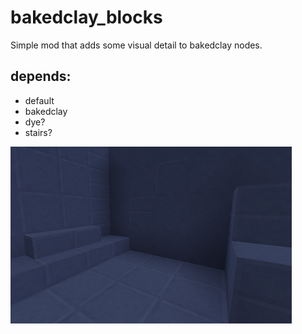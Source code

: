 # bakedclay_blocks

Simple mod that adds some visual detail to bakedclay nodes.

## depends:
- default
- bakedclay
- dye?
- stairs?

![Preview](https://github.com/Napiophelios/bakedclay_blocks/blob/master/screenshot.png)
